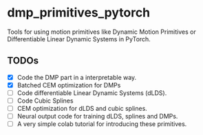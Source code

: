 # dmp_primitives_pytorch
Tools for using motion primitives like Dynamic Motion Primitives or Differentiable Linear Dynamic Systems in PyTorch.

## TODOs
- [x] Code the DMP part in a interpretable way. 
- [x] Batched CEM optimization for DMPs
- [ ] Code differentiable Linear Dynamic Systems (dLDS).
- [ ] Code Cubic Splines
- [ ] CEM optimization for dLDS and cubic splines.
- [ ] Neural output code for training dLDS, splines and DMPs. 
- [ ] A very simple colab tutorial for introducing these primitives.
